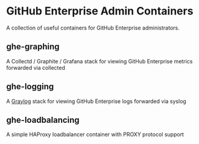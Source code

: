 # GitHub Enterprise Admin Containers

A collection of useful containers for GitHub Enterprise administrators.

## ghe-graphing

A Collectd / Graphite / Grafana stack for viewing GitHub Enterprise metrics forwarded via collected

## ghe-logging

A [Graylog](https://www.graylog.org) stack for viewing GitHub Enterprise logs forwarded via syslog

## ghe-loadbalancing

A simple HAProxy loadbalancer container with PROXY protocol support
